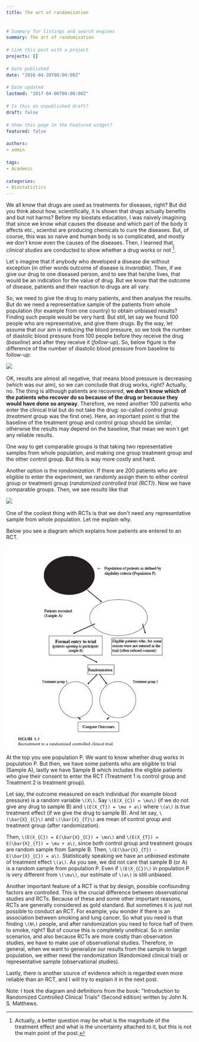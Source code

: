 ```yaml
---
title: The art of randomization


# Summary for listings and search engines
summary: The art of randomization

# Link this post with a project
projects: []

# Date published
date: "2016-04-20T00:00:00Z"

# Date updated
lastmod: "2017-04-06T00:00:00Z"

# Is this an unpublished draft?
draft: false

# Show this page in the Featured widget?
featured: false

authors:
- admin

tags:
- Academic

categories:
- Biostatistics
---
```


<script src="//yihui.org/js/math-code.js"></script>
<!-- Just one possible MathJax CDN below. You may use others. -->
<script async
  src="//mathjax.rstudio.com/latest/MathJax.js?config=TeX-MML-AM_CHTML">
</script>


We all know that drugs are used as treatments for diseases, right? But did you think about how, scientifically, it is shown that drugs actually benefits and but not harms? Before my biostats education, I was naively imagining that since we know what causes the disease and which part of the body it affects etc., scientist are producing chemicals to cure the diseases. But, of course, this was so naive and human body is so complicated, and mostly we don't know even the causes of the diseases. Then, I learned that, *clinical studies* are conducted to show whether a drug works or not [^1]. 


[^1]: Actually, a better question may be what is the magnitude of the treatment effect and what is the uncertainty attached to it, but this is not the main point of the post.


Let`s imagine that if anybody who developed a disease die without exception (in other words outcome of disease is *invariable*). Then, if we give our drug to one diseased person, and to see that he/she lives, that would be an indication for the value of drug. But we know that the outcome of disease, patients and their reaction to drugs are all vary. 

So, we need to give the drug to many patients, and then analyse the results. But do we need a representative sample of the patients from whole population (for example from one country) to obtain unbiased results? Finding such people would be very hard. But still, let say we found 100 people who are representative, and give them drugs. By the way, let assume that our aim is reducing the blood pressure, so we took the number of diastolic blood pressure from 100 people before they receive the drug (*baseline*) and after they receive it (*follow-up*). So, below figure is the difference of the number of diastolic blood pressure from baseline to follow-up:


<img src="{{< blogdown/postref >}}index_files/figure-html/unnamed-chunk-1-1.png" width="672" />

OK, results are almost all negative, that means blood pressure is decreasing (which was our aim), so we can conclude that drug works, right? Actually, no. The thing is although patients are recovered, **we don't know which of the patients who recover do so because of the drug or because they would have done so anyway**. Therefore, we need another 100 patients who enter the clinical trial but do not take the drug: so-called *control* group (*treatment* group was the first one). Here, an important point is that the baseline of the treatment group and control group should be similar, otherwise the results may depend on the baseline, that mean we won`t get any reliable results.

One way to get comparable groups is that taking two representative samples from whole population, and making one group treatment group and the other control group. But this is way more costly and hard. 

Another option is the *randomization*. If there are 200 patients who are eligible to enter the experiment, we randomly assign them to either control group or treatment group (*randomized controlled trial (RCT)*). Now we have comparable groups. Then, we see results like that

<img src="{{< blogdown/postref >}}index_files/figure-html/unnamed-chunk-2-1.png" width="672" />


One of the coolest thing with RCTs is that we don't need any representative sample from whole population. Let me explain why.

Below you see a diagram which explains how patients are entered to an RCT.

![png](./RCT.png)


At the top you see population P. We want to know whether drug works in population P. But then, we have some patients who are eligible to trial (Sample A), lastly we have Sample B which includes the eligible patients who give their consent to enter the RCT (Treatment 1 is control group and Treatment 2 is treatment group). 


Let say, the outcome measured on each individual (for example blood pressure) is a random variable `\(X\)`. Say `\(E(X_{C}) = \mu\)` (if we do not give any drug to sample B) and `\(E(X_{T}) = \mu + a\)` where `\(a\)` is *true* treatment effect (if we give the drug to sample B). And let say, `\(\bar{X}_{C}\)` and `\(\bar{X}_{T}\)` are mean of control group and treatment group (after randomization).

Then, `\(E(X_{C}) = E(\bar{X}_{C}) = \mu\)` and `\(E(X_{T}) = E(\bar{X}_{T}) = \mu + a\)`, since both control group and treatment groups are random sample from Sample B. Then, `\(E(\bar{X}_{T}) - E(\bar{X}_{C}) = a\)`. Statistically speaking we have an *unbiased* estimate of treatment effect `\(a\)`.
As you see, we did not care that sample B (or A) is a random sample from population P. Even if `\(E(X_{C})\)` in population P is very different from `\(\mu\)`, our estimate of `\(a\)` is still unbiased.

Another important feature of a RCT is that by design, possible confounding factors are controlled. This is the crucial difference between observational studies and RCTs. Because of these and some other important reasons, RCTs are generally considered as gold standard. But sometimes it is just not possible to conduct an RCT. For example, you wonder if there is an association between smoking and lung cancer. So what you need is that finding `\(N\)` people, and after randomization you need to force half of them to smoke, right? But of course this is completely unethical. So in similar scenarios, and also because RCTs are more costly than observation studies, we have to make use of observational studies. Therefore, in general, when we want to generalize our results from the sample to target population, we either need the randomization (Randomized clinical trial) or representative sample (observational studies).

Lastly, there is another source of evidence which is regarded even more reliable than an RCT, and I will try to explain it in the next post.

Note: I took the diagram and definitions from the book: "Introduction to Randomized
Controlled Clinical Trials" (Second edition) written by John N. S. Matthews.




